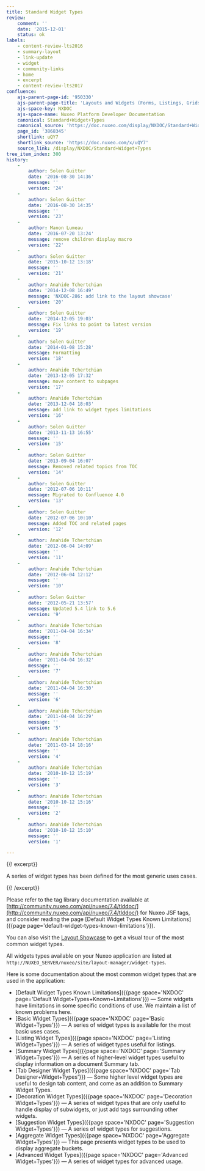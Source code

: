 ```yaml
---
title: Standard Widget Types
review:
    comment: ''
    date: '2015-12-01'
    status: ok
labels:
    - content-review-lts2016
    - summary-layout
    - link-update
    - widget
    - community-links
    - home
    - excerpt
    - content-review-lts2017
confluence:
    ajs-parent-page-id: '950330'
    ajs-parent-page-title: 'Layouts and Widgets (Forms, Listings, Grids)'
    ajs-space-key: NXDOC
    ajs-space-name: Nuxeo Platform Developer Documentation
    canonical: Standard+Widget+Types
    canonical_source: 'https://doc.nuxeo.com/display/NXDOC/Standard+Widget+Types'
    page_id: '3868345'
    shortlink: uQY7
    shortlink_source: 'https://doc.nuxeo.com/x/uQY7'
    source_link: /display/NXDOC/Standard+Widget+Types
tree_item_index: 300
history:
    - 
        author: Solen Guitter
        date: '2016-08-30 14:36'
        message: ''
        version: '24'
    - 
        author: Solen Guitter
        date: '2016-08-30 14:35'
        message: ''
        version: '23'
    - 
        author: Manon Lumeau
        date: '2016-07-20 13:24'
        message: remove children display macro
        version: '22'
    - 
        author: Solen Guitter
        date: '2015-10-12 13:18'
        message: ''
        version: '21'
    - 
        author: Anahide Tchertchian
        date: '2014-12-08 16:49'
        message: 'NXDOC-286: add link to the layout showcase'
        version: '20'
    - 
        author: Solen Guitter
        date: '2014-12-05 19:03'
        message: Fix links to point to latest version
        version: '19'
    - 
        author: Solen Guitter
        date: '2014-01-08 15:28'
        message: Formatting
        version: '18'
    - 
        author: Anahide Tchertchian
        date: '2013-12-05 17:32'
        message: move content to subpages
        version: '17'
    - 
        author: Anahide Tchertchian
        date: '2013-12-04 18:03'
        message: add link to widget types limitations
        version: '16'
    - 
        author: Solen Guitter
        date: '2013-11-13 16:55'
        message: ''
        version: '15'
    - 
        author: Solen Guitter
        date: '2013-09-04 16:07'
        message: Removed related topics from TOC
        version: '14'
    - 
        author: Solen Guitter
        date: '2012-07-06 10:11'
        message: Migrated to Confluence 4.0
        version: '13'
    - 
        author: Solen Guitter
        date: '2012-07-06 10:10'
        message: Added TOC and related pages
        version: '12'
    - 
        author: Anahide Tchertchian
        date: '2012-06-04 14:09'
        message: ''
        version: '11'
    - 
        author: Anahide Tchertchian
        date: '2012-06-04 12:12'
        message: ''
        version: '10'
    - 
        author: Solen Guitter
        date: '2012-05-21 13:57'
        message: Updated 5.4 link to 5.6
        version: '9'
    - 
        author: Anahide Tchertchian
        date: '2011-04-04 16:34'
        message: ''
        version: '8'
    - 
        author: Anahide Tchertchian
        date: '2011-04-04 16:32'
        message: ''
        version: '7'
    - 
        author: Anahide Tchertchian
        date: '2011-04-04 16:30'
        message: ''
        version: '6'
    - 
        author: Anahide Tchertchian
        date: '2011-04-04 16:29'
        message: ''
        version: '5'
    - 
        author: Anahide Tchertchian
        date: '2011-03-14 18:16'
        message: ''
        version: '4'
    - 
        author: Anahide Tchertchian
        date: '2010-10-12 15:19'
        message: ''
        version: '3'
    - 
        author: Anahide Tchertchian
        date: '2010-10-12 15:16'
        message: ''
        version: '2'
    - 
        author: Anahide Tchertchian
        date: '2010-10-12 15:10'
        message: ''
        version: '1'

---
```

{{! excerpt}}

A series of widget types has been defined for the most generic uses cases.

{{! /excerpt}}

Please refer to the tag library documentation available at [http://community.nuxeo.com/api/nuxeo/7.4/tlddoc/](http://community.nuxeo.com/api/nuxeo/7.4/tlddoc/) for Nuxeo JSF tags, and consider reading the page [Default Widget Types Known Limitations]({{page page='default-widget-types-known-limitations'}}).

You can also visit the [Layout Showcase](http://showcase.nuxeo.com/nuxeo/layoutDemo) to get a visual tour of the most common widget types.

All widgets types available on your Nuxeo application are listed at `http://NUXEO_SERVER/nuxeo/site/layout-manager/widget-types`.

Here is some documentation about the most common widget types that are used in the application:

*   [Default Widget Types Known Limitations]({{page space='NXDOC' page='Default Widget+Types+Known+Limitations'}})&nbsp;&mdash;&nbsp;<span class="smalltext">Some widgets have limitations in some specific conditions of use. We maintain a list of known problems here.</span>
*   [Basic Widget Types]({{page space='NXDOC' page='Basic Widget+Types'}})&nbsp;&mdash;&nbsp;<span class="smalltext">A series of widget types is available for the most basic uses cases.</span>
*   [Listing Widget Types]({{page space='NXDOC' page='Listing Widget+Types'}})&nbsp;&mdash;&nbsp;<span class="smalltext">A series of widget types useful for listings.</span>
*   [Summary Widget Types]({{page space='NXDOC' page='Summary Widget+Types'}})&nbsp;&mdash;&nbsp;<span class="smalltext">A series of higher-level widget types useful to display information on a document Summary tab.</span>
*   [Tab Designer Widget Types]({{page space='NXDOC' page='Tab Designer+Widget+Types'}})&nbsp;&mdash;&nbsp;<span class="smalltext">Some higher level widget types are useful to design tab content, and come as an addition to Summary Widget Types.</span>
*   [Decoration Widget Types]({{page space='NXDOC' page='Decoration Widget+Types'}})&nbsp;&mdash;&nbsp;<span class="smalltext">A series of widget types that are only useful to handle display of subwidgets, or just add tags surrounding other widgets.</span>
*   [Suggestion Widget Types]({{page space='NXDOC' page='Suggestion Widget+Types'}})&nbsp;&mdash;&nbsp;<span class="smalltext">A series of widget types for suggestions.</span>
*   [Aggregate Widget Types]({{page space='NXDOC' page='Aggregate Widget+Types'}})&nbsp;&mdash;&nbsp;<span class="smalltext">This page presents widget types to be used to display aggregate buckets.</span>
*   [Advanced Widget Types]({{page space='NXDOC' page='Advanced Widget+Types'}})&nbsp;&mdash;&nbsp;<span class="smalltext">A series of widget types for advanced usage.</span>

&nbsp;

